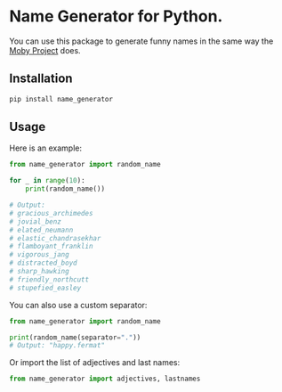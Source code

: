 # Name Generator for Python.

You can use this package to generate funny names in the same way the [Moby Project](https://github.com/moby/moby/blob/4f0d95fa6ee7f865597c03b9e63702cdcb0f7067/pkg/namesgenerator/names-generator.go) does.

## Installation

```bash
pip install name_generator
```

## Usage

Here is an example:

```python
from name_generator import random_name

for _ in range(10):
    print(random_name())

# Output:
# gracious_archimedes
# jovial_benz
# elated_neumann
# elastic_chandrasekhar
# flamboyant_franklin
# vigorous_jang
# distracted_boyd
# sharp_hawking
# friendly_northcutt
# stupefied_easley
```

You can also use a custom separator:

```python
from name_generator import random_name

print(random_name(separator="."))
# Output: "happy.fermat"
```

Or import the list of adjectives and last names:

```python
from name_generator import adjectives, lastnames
```